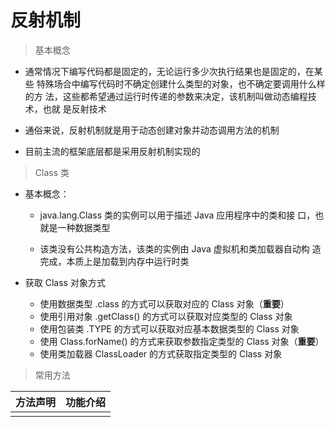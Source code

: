 # 反射机制

> 基本概念

* 通常情况下编写代码都是固定的，无论运行多少次执行结果也是固定的，在某些
  特殊场合中编写代码时不确定创建什么类型的对象，也不确定要调用什么样的方
  法，这些都希望通过运行时传递的参数来决定，该机制叫做动态编程技术，也就
  是反射技术
  
* 通俗来说，反射机制就是用于动态创建对象并动态调用方法的机制

* 目前主流的框架底层都是采用反射机制实现的

> Class 类

* 基本概念：
    * java.lang.Class 类的实例可以用于描述 Java 应用程序中的类和接
      口，也就是一种数据类型
      
    * 该类没有公共构造方法，该类的实例由 Java 虚拟机和类加载器自动构
      造完成，本质上是加载到内存中运行时类
      
* 获取 Class 对象方式
    * 使用数据类型 .class 的方式可以获取对应的 Class 对象（**重要**）
    * 使用引用对象 .getClass() 的方式可以获取对应类型的 Class 对象
    * 使用包装类 .TYPE 的方式可以获取对应基本数据类型的 Class 对象
    * 使用 Class.forName() 的方式来获取参数指定类型的 Class 对象（**重要**）
    * 使用类加载器 ClassLoader 的方式获取指定类型的 Class 对象
    
> 常用方法

|方法声明|功能介绍|
|---|---|
|||

